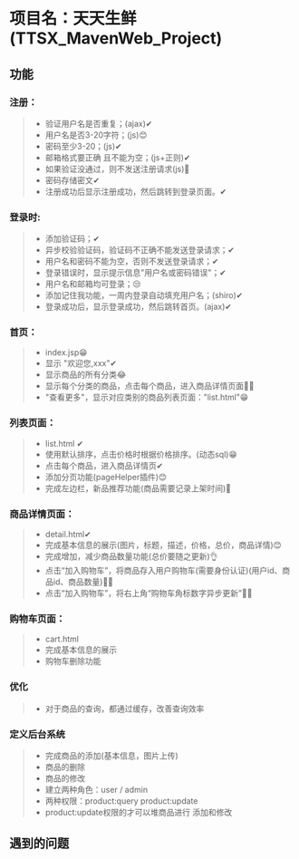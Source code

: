# 项目名：天天生鲜(TTSX_MavenWeb_Project)

## 功能

### 注册：
>   - 验证用户名是否重复；(ajax)✔  
>   - 用户名是否3-20字符；(js)😊  
>   - 密码至少3-20；(js)✔  
>   - 邮箱格式要正确 且不能为空；(js+正则)✔  
>   - 如果验证没通过，则不发送注册请求(js)🤣  
>   - 密码存储密文✔  
>   - 注册成功后显示注册成功，然后跳转到登录页面。✔  
		 
### 登录时:
>   - 添加验证码；✔  
>   - 异步校验验证码，验证码不正确不能发送登录请求；✔  
>   - 用户名和密码不能为空，否则不发送登录请求；✔  
>   - 登录错误时，显示提示信息"用户名或密码错误"；✔  
>   - 用户名和邮箱均可登录；😒  
>   - 添加记住我功能，一周内登录自动填充用户名；(shiro)✔  
>   - 登录成功后，显示登录成功，然后跳转首页。(ajax)✔  
		  
### 首页：
>   - index.jsp😁  
>   - 显示 "欢迎您,xxx"✔  
>   - 显示商品的所有分类😂  
>   - 显示每个分类的商品，点击每个商品，进入商品详情页面🤔😂  
>   - "查看更多"，显示对应类别的商品列表页面："list.html"😁  

### 列表页面：
>   - list.html	✔	  
>   - 使用默认排序，点击价格时根据价格排序。(动态sql)😁  
>   - 点击每个商品，进入商品详情页✔  
>   - 添加分页功能(pageHelper插件)😊  
>   - 完成左边栏，新品推荐功能(商品需要记录上架时间)🤔  

### 商品详情页面：
>   - detail.html✔  
>   - 完成基本信息的展示(图片，标题，描述，价格，总价，商品详情)😊  
>   - 完成增加，减少商品数量功能(总价要随之更新)👌  
>   - 点击“加入购物车”，将商品存入用户购物车(需要身份认证)(用户id、商品id、商品数量)🤔😉 
>   - 点击“加入购物车”，将右上角“购物车角标数字异步更新”🤔😘

### 购物车页面：
>   - cart.html  
>   - 完成基本信息的展示  
>   - 购物车删除功能  

### 优化
>   - 对于商品的查询，都通过缓存，改善查询效率  
			  
### 定义后台系统  
>   - 完成商品的添加(基本信息，图片上传)	  
>   - 商品的删除  
>   - 商品的修改  
>   - 建立两种角色：user /  admin  
>   - 两种权限：product:query  product:update  
>   - product:update权限的才可以堆商品进行 添加和修改  

## 遇到的问题  		  

			  	  


